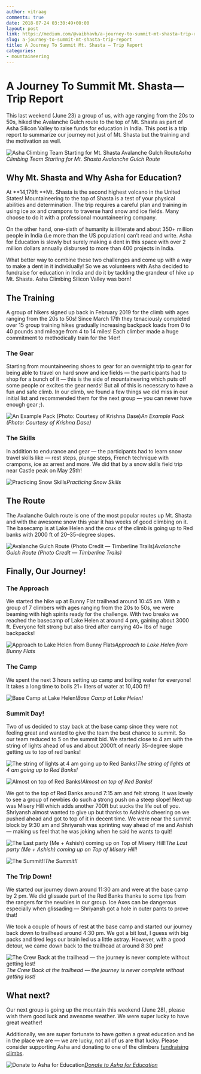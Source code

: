 ```yaml
---
author: vitraag
comments: true
date: 2018-07-24 03:30:49+00:00
layout: post
link: https://medium.com/@vaibhavb/a-journey-to-summit-mt-shasta-trip-report-54002b8a75b4
slug: a-journey-to-summit-mt-shasta-trip-report
title: A Journey To Summit Mt. Shasta — Trip Report
categories:
- mountaineering
---
```


# A Journey To Summit Mt. Shasta — Trip Report

This last weekend (June 23) a group of us, with age ranging from the 20s to 50s, hiked the Avalanche Gulch route to the top of Mt. Shasta as part of Asha Silicon Valley to raise funds for education in India. This post is a trip report to summarize our journey not just of Mt. Shasta but the training and the motivation as well.

![Asha Climbing Team Starting for Mt. Shasta Avalanche Gulch Route](https://cdn-images-1.medium.com/max/8064/1*vB2Seq1EkhJYK6Nter0eSw.jpeg)*Asha Climbing Team Starting for Mt. Shasta Avalanche Gulch Route*

## Why Mt. Shasta and Why Asha for Education?

At **14,179ft **Mt. Shasta is the second highest volcano in the United States! Mountaineering to the top of Shasta is a test of your physical abilities and determination. The trip requires a careful plan and training in using ice ax and crampons to traverse hard snow and ice fields. Many choose to do it with a professional mountaineering company.

On the other hand, one-sixth of humanity is illiterate and about 350+ million people in India (i.e more than the US population) can’t read and write. Asha for Education is slowly but surely making a dent in this space with over 2 million dollars annually disbursed to more than 400 projects in India.

What better way to combine these two challenges and come up with a way to make a dent in it individually! So we as volunteers with Asha decided to fundraise for education in India and do it by tackling the grandeur of hike up Mt. Shasta. Asha Climbing Silicon Valley was born!

## The Training

A group of hikers signed up back in February 2019 for the climb with ages ranging from the 20s to 50s! Since March 17th they tenaciously completed over 15 group training hikes gradually increasing backpack loads from 0 to 40 pounds and mileage from 4 to 14 miles! Each climber made a huge commitment to methodically train for the 14er!

### The Gear

Starting from mountaineering shoes to gear for an overnight trip to gear for being able to travel on hard snow and ice fields — the participants had to shop for a bunch of it — this is the side of mountaineering which puts off some people or excites the gear nerds! But all of this is necessary to have a fun and safe climb. In our climb, we found a few things we did miss in our initial list and recommended them for the next group — you can never have enough gear ;).

![An Example Pack (Photo: Courtesy of Krishna Dase)](https://cdn-images-1.medium.com/max/5120/1*WNG4ArYoTPK_1E_SFDuRFA.jpeg)*An Example Pack (Photo: Courtesy of Krishna Dase)*

### The Skills

In addition to endurance and gear — the participants had to learn snow travel skills like — rest steps, plunge steps, French technique with crampons, ice ax arrest and more. We did that by a snow skills field trip near Castle peak on May 25th!

![Practicing Snow Skills](https://cdn-images-1.medium.com/max/6048/1*5-FY2sPuTGPdfWHJfKOJfw.jpeg)*Practicing Snow Skills*

## The Route

The Avalanche Gulch route is one of the most popular routes up Mt. Shasta and with the awesome snow this year it has weeks of good climbing on it. The basecamp is at Lake Helen and the crux of the climb is going up to Red banks with 2000 ft of 20–35-degree slopes.

![Avalanche Gulch Route (Photo Credit — Timberline Trails)](https://cdn-images-1.medium.com/max/2000/1*FCRjL4ZphJK-KpJkVxdmFg.jpeg)*Avalanche Gulch Route (Photo Credit — Timberline Trails)*

## Finally, Our Journey!

### The Approach

We started the hike up at Bunny Flat trailhead around 10:45 am. With a group of 7 climbers with ages ranging from the 20s to 50s, we were beaming with high spirits ready for the challenge. With two breaks we reached the basecamp of Lake Helen at around 4 pm, gaining about 3000 ft. Everyone felt strong but also tired after carrying 40+ lbs of huge backpacks!

![Approach to Lake Helen from Bunny Flats](https://cdn-images-1.medium.com/max/2048/1*x0Ttbo8D-DU411JKfnhmRA.jpeg)*Approach to Lake Helen from Bunny Flats*

### The Camp

We spent the next 3 hours setting up camp and boiling water for everyone! It takes a long time to boils 21+ liters of water at 10,400 ft!!

![Base Camp at Lake Helen!](https://cdn-images-1.medium.com/max/8064/1*X1by6Tza_dU3GP4dvoOGDA.jpeg)*Base Camp at Lake Helen!*

### Summit Day!

Two of us decided to stay back at the base camp since they were not feeling great and wanted to give the team the best chance to summit. So our team reduced to 5 on the summit bid. We started close to 4 am with the string of lights ahead of us and about 2000ft of nearly 35-degree slope getting us to top of red banks!

![The string of lights at 4 am going up to Red Banks!](https://cdn-images-1.medium.com/max/2048/1*S6pWxVbEHvvds0uhqmGypQ.jpeg)*The string of lights at 4 am going up to Red Banks!*

![Almost on top of Red Banks!](https://cdn-images-1.medium.com/max/2048/1*zw_wzYm3srvCbu78alvxyQ.jpeg)*Almost on top of Red Banks!*

We got to the top of Red Banks around 7:15 am and felt strong. It was lovely to see a group of newbies do such a strong push on a steep slope! Next up was Misery Hill which adds another 700ft but sucks the life out of you. Shriyansh almost wanted to give up but thanks to Ashish’s cheering on we pushed ahead and got to top of it in decent time. We were near the summit block by 9:30 am and Shriyansh was sprinting way ahead of me and Ashish — making us feel that he was joking when he said he wants to quit!

![The Last party (Me + Ashish) coming up on Top of Misery Hill!](https://cdn-images-1.medium.com/max/2048/1*NEBjeS4rLPNy6BPZKVig-Q.jpeg)*The Last party (Me + Ashish) coming up on Top of Misery Hill!*

![The Summit!!](https://cdn-images-1.medium.com/max/8064/1*AifUivSnKh9xuw-QLcLAJw.jpeg)*The Summit!!*

### The Trip Down!

We started our journey down around 11:30 am and were at the base camp by 2 pm. We did glissade part of the Red Banks thanks to some tips from the rangers for the newbies in our group. Ice Axes can be dangerous especially when glissading — Shriyansh got a hole in outer pants to prove that!

We took a couple of hours of rest at the base camp and started our journey back down to trailhead around 4:30 pm. We got a bit lost, I guess with big packs and tired legs our brain led us a little astray. However, with a good detour, we came down back to the trailhead at around 8:30 pm!

![The Crew Back at the trailhead — the journey is never complete without getting lost!](https://cdn-images-1.medium.com/max/2048/1*mJhhuVBDSNbwBkLpkDottA.jpeg)*The Crew Back at the trailhead — the journey is never complete without getting lost!*

## What next?

Our next group is going up the mountain this weekend (June 28), please wish them good luck and awesome weather. We were super lucky to have great weather!

Additionally, we are super fortunate to have gotten a great education and be in the place we are — we are lucky, not all of us are that lucky. Please consider supporting Asha and donating to one of the climbers [fundraising climbs](https://ta.ashanet.org/siliconvalley/marathon/runnernet/public.php?2019TASVS1050).

![[Donate to Asha for Education](https://ta.ashanet.org/siliconvalley/marathon/runnernet/public.php?2019TASVS1050)](https://cdn-images-1.medium.com/max/2000/1*0Qcqzhr1DmMx6pAPyFyTag.png)*[Donate to Asha for Education](https://ta.ashanet.org/siliconvalley/marathon/runnernet/public.php?2019TASVS1050)*
